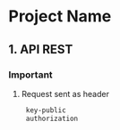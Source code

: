 # Project Name

## 1. API REST

### Important

1. Request sent as header

   ```bash
    key-public
    authorization

   ```

